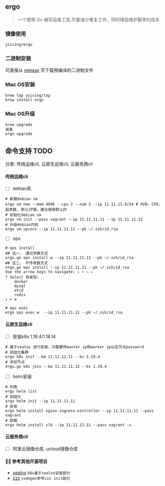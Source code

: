 ## ergo

> 一个使用 Go 编写运维工具,尽量减少重复工作，同时降低维护脚本的成本

### 镜像使用

```bash
ysicing/ergo
```

### 二进制安装

可直接从 [release](https://github.com/ysicing/ergo/releases) 页下载预编译的二进制文件

### Mac OS安装

```bash
brew tap ysicing/tap
brew install ergo
```

### Mac OS升级

```bash
brew upgrade
或者
ergo upgrade
```

## 命令支持 TODO

分类: 传统运维cli, 云原生运维cli, 云服务商cli

#### 传统运维cli

- [ ] debian系

```
# 新建debian vm
ergo vm new --mem 4096 --cpu 2 --num 2 --ip 11.11.11.0/24 # 内存，CPU，副本数, 默认IP端，建议使用默认的
# 初始化debian vm
ergo vm init --pass vagrant --ip 11.11.11.11 --ip 11.11.11.12
# 升级debian内核
ergo vm upcore --ip 11.11.11.11 --pk ~/.ssh/id_rsa

```

- [ ] ops


```
# ops install
## 法一， 通过参数方式
ergo.go ops install w --ip 11.11.11.11 --pk ~/.ssh/id_rsa
## 法二， 不传参数方式
ergo.go ops install --ip 11.11.11.11 --pk ~/.ssh/id_rsa
Use the arrow keys to navigate: ↓ ↑ → ← 
? Select 安装包: 
    docker
    mysql
    etcd
    redis
↓ ▸ w

# ops exec 
ergo ops exec w  --ip 11.11.11.11 --pk ~/.ssh/id_rsa
```

#### 云原生运维cli

- [ ] 安装k8s 1.19.4/1.18.14

```
# 基于sealos 进行安装，只需要传master ip和worker ip以及节点password
# 初始化集群
ergo k8s init --km 11.11.11.11 --kv 1.19.4
# 添加节点
ergo.go k8s join --kw 11.11.11.12 --kv 1.19.4
```

- [ ] helm安装

```
# 列表
ergo helm list
# 初始化
ergo helm init --ip 11.11.11.11 
# 安装
ergo helm install nginx-ingress-controller --ip 11.11.11.11 --pass vagrant
# 卸载
ergo helm install slb --ip 11.11.11.11 --pass vagrant -x
```

#### 云服务商cli

- [ ] 阿里云镜像仓库, ucloud镜像仓库

#### 🎉🎉 参考其他开源项目

- [sealos](https://github.com/fanux/sealos) `k8s基于sealos安装部分`
- [zzz](https://github.com/sohaha/zzz) `codegen参考zzz init部分`